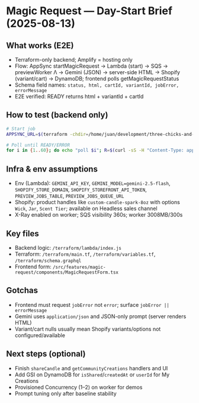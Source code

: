 # Magic Request — Day-Start Brief (2025-08-13)

## What works (E2E)
- Terraform-only backend; Amplify = hosting only
- Flow: AppSync startMagicRequest → Lambda (start) → SQS → previewWorker Λ → Gemini (JSON) → server-side HTML → Shopify (variant/cart) → DynamoDB; frontend polls getMagicRequestStatus
- Schema field names: `status, html, cartId, variantId, jobError, errorMessage`
- E2E verified: READY returns html + variantId + cartId

## How to test (backend only)
```bash
# Start job
APPSYNC_URL=$(terraform -chdir=/home/juan/development/three-chicks-and-a-wick/terraform output -raw graphql_url); APPSYNC_KEY=$(terraform -chdir=/home/juan/development/three-chicks-and-a-wick/terraform output -raw api_key); RESP=$(curl -sS -H "Content-Type: application/json" -H "x-api-key: $APPSYNC_KEY" --data-binary '{"query":"mutation Start($p:String!,$s:String!,$w:String!,$j:String!,$x:String!,$c:ID){ startMagicRequest(prompt:$p,size:$s,wick:$w,jar:$j,wax:$x,cartId:$c){ jobId status }}","variables":{"p":"sunlit citrus and ocean breeze","s":"The Spark (8oz)","w":"Cotton","j":"Standard Tin","x":"Soy","c":null}}' "$APPSYNC_URL"); echo "$RESP"; JOB_ID=$(echo "$RESP" | tr -d '\n' | sed -n 's/.*\"jobId\":\"\([^\"]*\)\".*/\1/p'); echo "JOB_ID=$JOB_ID"
```
```bash
# Poll until READY/ERROR
for i in {1..60}; do echo "poll $i"; R=$(curl -sS -H "Content-Type: application/json" -H "x-api-key: $APPSYNC_KEY" --data-binary '{"query":"query Q($id:ID!){ getMagicRequestStatus(jobId:$id){ status html cartId variantId jobError errorMessage }}","variables":{"id":"'"$JOB_ID"'"}}' "$APPSYNC_URL"); echo "$R"; S=$(echo "$R" | tr -d '\n' | sed -n 's/.*\"status\":\"\([^\"]*\)\".*/\1/p'); if [ "$S" = "READY" ] || [ "$S" = "ERROR" ]; then break; fi; sleep 2; done
```

## Infra & env assumptions
- Env (Lambda): `GEMINI_API_KEY`, `GEMINI_MODEL=gemini-2.5-flash`, `SHOPIFY_STORE_DOMAIN`, `SHOPIFY_STOREFRONT_API_TOKEN`, `PREVIEW_JOBS_TABLE`, `PREVIEW_JOBS_QUEUE_URL`
- Shopify: product handles like `custom-candle-spark-8oz` with options `Wick`, `Jar`, `Scent Tier`; available on Headless sales channel
- X-Ray enabled on worker; SQS visibility 360s; worker 3008MB/300s

## Key files
- Backend logic: `/terraform/lambda/index.js`
- Terraform: `/terraform/main.tf`, `/terraform/variables.tf`, `/terraform/schema.graphql`
- Frontend form: `/src/features/magic-request/components/MagicRequestForm.tsx`

## Gotchas
- Frontend must request `jobError` not `error`; surface `jobError || errorMessage`
- Gemini uses `application/json` and JSON-only prompt (server renders HTML)
- Variant/cart nulls usually mean Shopify variants/options not configured/available

## Next steps (optional)
- Finish `shareCandle` and `getCommunityCreations` handlers and UI
- Add GSI on DynamoDB for `isShared`/`createdAt` or `userId` for My Creations
- Provisioned Concurrency (1–2) on worker for demos
- Prompt tuning only after baseline stability

